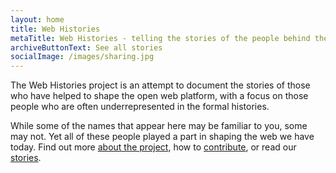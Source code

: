 ```yaml
---
layout: home
title: Web Histories
metaTitle: Web Histories - telling the stories of the people behind the open web
archiveButtonText: See all stories
socialImage: /images/sharing.jpg
---
```


The Web Histories project is an attempt to document the stories of those who have helped to shape the open web platform, 
with a focus on those people who are often underrepresented in the formal histories.

While some of the names that appear here may be familiar to you, some may not. 
Yet all of these people played a part in shaping the web we have today. 
Find out more [about the project](/about), how to [contribute](/contribute), or read our [stories](/archive).

